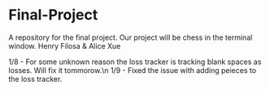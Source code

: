 Final-Project
=============

A repository for the final project. Our project will be chess in the terminal window. Henry Filosa & Alice Xue

1/8 - For some unknown reason the loss tracker is tracking blank spaces as losses. Will fix it tommorow.\n
1/9 - Fixed the issue with adding peieces to the loss tracker. 
